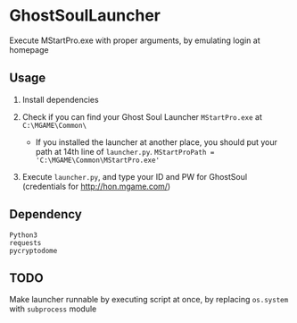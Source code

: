 # GhostSoulLauncher
Execute MStartPro.exe with proper arguments, by emulating login at homepage

## Usage

1. Install dependencies

2. Check if you can find your Ghost Soul Launcher `MStartPro.exe` at `C:\MGAME\Common\`

    - If you installed the launcher at another place, you should put your path at 14th line of `launcher.py`. `MStartProPath = 'C:\MGAME\Common\MStartPro.exe'`

3. Execute `launcher.py`, and type your ID and PW for GhostSoul (credentials for http://hon.mgame.com/)

## Dependency
```
Python3
requests
pycryptodome
```

## TODO
Make launcher runnable by executing script at once, by replacing `os.system` with `subprocess` module
